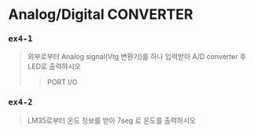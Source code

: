 # Analog/Digital CONVERTER 
### <pre>ex4-1</pre>  
>외부로부터 Analog signal(Vtg 변환기)를 하나 입력받아 A/D converter 후 LED로 출력하시오 
  >>PORT I/O  
### <pre>ex4-2</pre>
>LM35로부터 온도 정보를 받아 7seg 로 온도를 출력하시오
